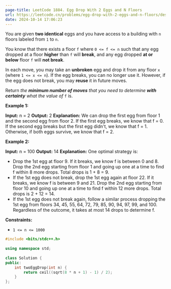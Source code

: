 ```yaml
---
page-title: LeetCode 1884. Egg Drop With 2 Eggs and N Floors
url: https://leetcode.cn/problems/egg-drop-with-2-eggs-and-n-floors/description/?envType=daily-question&envId=2024-10-14
date: 2024-10-14 17:06:23
---
```

You are given **two identical** eggs and you have access to a building with `n` floors labeled from `1` to `n`.

You know that there exists a floor `f` where `0 <= f <= n` such that any egg dropped at a floor **higher** than `f` will **break**, and any egg dropped **at or below** floor `f` will **not break**.

In each move, you may take an **unbroken** egg and drop it from any floor `x` (where `1 <= x <= n`). If the egg breaks, you can no longer use it. However, if the egg does not break, you may **reuse** it in future moves.

Return *the **minimum number of moves** that you need to determine **with certainty** what the value of* `f` is.

**Example 1:**

**Input:** n = 2
**Output:** 2
**Explanation:** We can drop the first egg from floor 1 and the second egg from floor 2.
If the first egg breaks, we know that f = 0.
If the second egg breaks but the first egg didn't, we know that f = 1.
Otherwise, if both eggs survive, we know that f = 2.

**Example 2:**

**Input:** n = 100
**Output:** 14
**Explanation:** One optimal strategy is:
- Drop the 1st egg at floor 9. If it breaks, we know f is between 0 and 8. Drop the 2nd egg starting from floor 1 and going up one at a time to find f within 8 more drops. Total drops is 1 + 8 = 9.
- If the 1st egg does not break, drop the 1st egg again at floor 22. If it breaks, we know f is between 9 and 21. Drop the 2nd egg starting from floor 10 and going up one at a time to find f within 12 more drops. Total drops is 2 + 12 = 14.
- If the 1st egg does not break again, follow a similar process dropping the 1st egg from floors 34, 45, 55, 64, 72, 79, 85, 90, 94, 97, 99, and 100.
Regardless of the outcome, it takes at most 14 drops to determine f.

**Constraints:**

-   `1 <= n <= 1000`


```cpp
#include <bits/stdc++.h>  
  
using namespace std;  
  
class Solution {  
public:  
    int twoEggDrop(int n) {  
        return ceil((sqrt(8 * n + 1) - 1) / 2);  
    }  
};
```